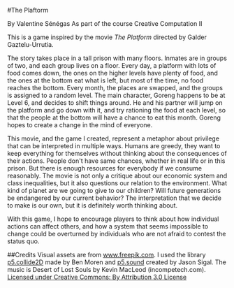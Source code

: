#The Plaftorm

By Valentine Sénégas
As part of the course Creative Computation II

This is a game inspired by the movie *The Platform* directed by Galder Gaztelu-Urrutia.

The story takes place in a tall prison with many floors. Inmates are in groups of two, and each group lives on a floor. Every day, a platform with lots of food comes down, the ones on the higher levels have plenty of food, and the ones at the bottom eat what is left, but most of the time, no food reaches the bottom. Every month, the places are swapped, and the groups is assigned to a random level. The main character, Goreng happens to be at Level 6, and decides to shift things around. He and his partner will jump on the platform and go down with it, and try rationing the food at each level, so that the people at the bottom will have a chance to eat this month. Goreng hopes to create a change in the mind of everyone.

This movie, and the game I created, represent a metaphor about privilege that can be interpreted in multiple ways.
Humans are greedy, they want to keep everything for themselves without thinking about the consequences of their actions. People don't have same chances, whether in real life or in this prison. But there is enough resources for everybody if we consume reasonably.
The movie is not only a critique about our economic system and class inequalities, but it also questions our relation to the environment. What kind of planet are we going to give to our children? Will future generations be endangered by our current behavior?
The interpretation that we decide to make is our own, but it is definitely worth thinking about.

With this game, I hope to encourage players to think about how individual actions can affect others, and how a system that seems impossible to change could be overturned by individuals who are not afraid to contest the status quo.

##Credits
Visual assets are from www.freepik.com.
I used the library [p5.collide2D](https://github.com/bmoren/p5.collide2D) made by Ben Moren and [p5.sound](https://p5js.org/reference/#/libraries/p5.sound) created by Jason Sigal.
The music is Desert of Lost Souls by Kevin MacLeod (incompetech.com). [Licensed under Creative Commons: By Attribution 3.0 License](http://creativecommons.org/licenses/by/3.0/)
